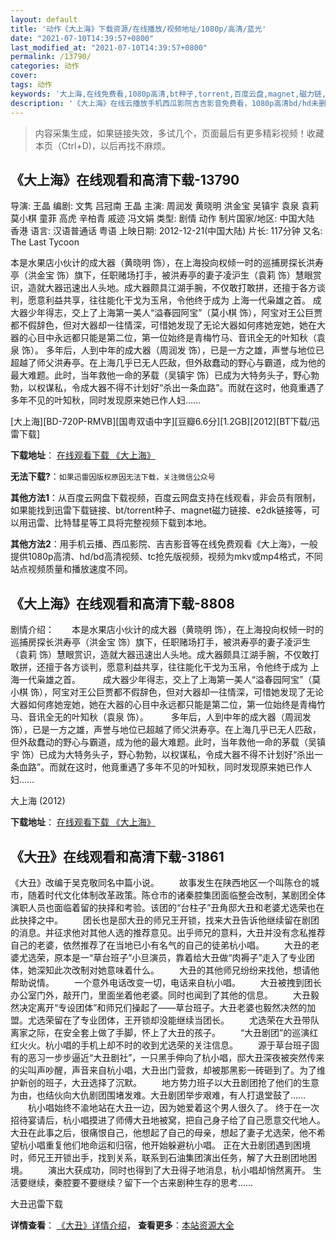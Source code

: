 ```yaml
---
layout: default
title: '动作《大上海》下载资源/在线播放/视频地址/1080p/高清/蓝光'
date: "2021-07-10T14:39:57+0800"
last_modified_at: "2021-07-10T14:39:57+0800"
permalink: /13790/
categories: 动作
cover:
tags: 动作
keywords: '大上海,在线免费看,1080p高清,bt种子,torrent,百度云盘,magnet,磁力链,迅雷下载资源'
description: '《大上海》在线云播放手机西瓜影院吉吉影音免费看，1080p高清bd/hd未删减完整版和tc抢先枪版，mkv/mp4格式，附带bt/torrent种子、magnet/磁力链、百度云盘、网盘资源迅雷下载链接'
---
```


>内容采集生成，如果链接失效，多试几个，页面最后有更多精彩视频！收藏本页（Ctrl+D)，以后再找不麻烦。


## 《大上海》在线观看和高清下载-13790

导演: 王晶 编剧: 文隽 吕冠南 王晶 主演: 周润发 黄晓明 洪金宝 吴镇宇 袁泉 袁莉 莫小棋 童菲 高虎 辛柏青 戚迹 冯文娟 类型: 剧情 动作 制片国家/地区: 中国大陆 香港 语言: 汉语普通话 粤语 上映日期: 2012-12-21(中国大陆) 片长: 117分钟 又名: The Last Tycoon

本是水果店小伙计的成大器（黄晓明 饰），在上海投向权倾一时的巡捕房探长洪寿亭（洪金宝 饰）旗下，任职赌场打手，被洪寿亭的妻子凌沪生（袁莉 饰）慧眼赏识，造就大器迅速出人头地。成大器颇具江湖手腕，不仅敢打敢拼，还擅于各方谈判，愿意利益共享，往往能化干戈为玉帛，令他终于成为 上海一代枭雄之首。 成大器少年得志，交上了上海第一美人“溢春园阿宝”（莫小棋 饰），阿宝对王公巨贾都不假辞色，但对大器却一往情深，可惜她发现了无论大器如何疼她宠她，她在大器的心目中永远都只能是第二位，第一位始终是青梅竹马、音讯全无的叶知秋（袁泉 饰）。 多年后，人到中年的成大器（周润发 饰），已是一方之雄，声誉与地位已超越了师父洪寿亭。在上海几乎已无人匹敌，但外敌蠢动的野心与霸道，成为他的最大难题。此时，当年救他一命的茅载（吴镇宇 饰）已成为大特务头子，野心勃勃，以权谋私，令成大器不得不计划好“杀出一条血路”。而就在这时，他竟重遇了多年不见的叶知秋，同时发现原来她已作人妇……


[大上海][BD-720P-RMVB][国粤双语中字][豆瓣6.6分][1.2GB][2012][BT下载/迅雷下载]

**下载地址**： [在线观看下载 《大上海》](https://www.btdx8.com/torrent/the_last_tycoon_2012.html) 


**无法下载?**：`如果迅雷因版权原因无法下载，关注微信公众号 `

**其他方法1**：从百度云网盘下载视频，百度云网盘支持在线观看，非会员有限制，如果能找到迅雷下载链接、bt/torrent种子、magnet磁力链接、e2dk链接等，可以用迅雷、比特彗星等工具将完整视频下载到本地。

**其他方法2**：用手机云播、西瓜影院、吉吉影音等在线免费观看《大上海》，一般提供1080p高清、hd/bd高清视频、tc抢先版视频，视频为mkv或mp4格式，不同站点视频质量和播放速度不同。


## 《大上海》在线观看和高清下载-8808

剧情介绍：　　本是水果店小伙计的成大器（黄晓明 饰），在上海投向权倾一时的巡捕房探长洪寿亭（洪金宝 饰）旗下，任职赌场打手，被洪寿亭的妻子凌沪生（袁莉 饰）慧眼赏识，造就大器迅速出人头地。成大器颇具江湖手腕，不仅敢打敢拼，还擅于各方谈判，愿意利益共享，往往能化干戈为玉帛，令他终于成为 上海一代枭雄之首。  　　成大器少年得志，交上了上海第一美人“溢春园阿宝”（莫小棋 饰），阿宝对王公巨贾都不假辞色，但对大器却一往情深，可惜她发现了无论大器如何疼她宠她，她在大器的心目中永远都只能是第二位，第一位始终是青梅竹马、音讯全无的叶知秋（袁泉 饰）。  　　多年后，人到中年的成大器（周润发 饰），已是一方之雄，声誉与地位已超越了师父洪寿亭。在上海几乎已无人匹敌，但外敌蠢动的野心与霸道，成为他的最大难题。此时，当年救他一命的茅载（吴镇宇 饰）已成为大特务头子，野心勃勃，以权谋私，令成大器不得不计划好“杀出一条血路”。而就在这时，他竟重遇了多年不见的叶知秋，同时发现原来她已作人妇……


大上海 (2012)

**下载地址**： [在线观看下载 《大上海》](https://www.btbtdy.me/btdy/dy10420.html) 


## 《大丑》在线观看和高清下载-31861

《大丑》改编于吴克敬同名中篇小说。 　　故事发生在陕西地区一个叫陈仓的城市，随着时代文化体制改革政策。陈仓市的诸秦腔集团面临整会改制，某剧团全体演职人员也面临着留的抉择和考验。该团的“台柱子&rdquo;丑角邸大丑和老婆尤选荣也在此抉择之中。 　　团长也是邸大丑的师兄王开锁，找来大丑告诉他继续留在剧团的消息。并征求他对其他人选的推荐意见。出乎师兄的意料，大丑并没有念私推荐自己的老婆，依然推荐了在当地已小有名气的自己的徒弟杭小唱。 　　大丑的老婆尤选荣，原本是一“草台班子”小旦演员，靠着给大丑做“肉褥子&rdquo;走入了专业团体，她深知此次改制对她意味着什么。 　　大丑的其他师兄纷纷来找他，想请他帮助说情。 　　一个意外电话改变一切，电话来自杭小唱。 　　大丑被拽到团长办公室门外，敲开门，里面坐着他老婆。同时也闻到了其他的信息。 　　大丑毅然决定离开“专设团体”和师兄们操起了&mdash;—草台班子。大丑老婆也毅然决然的加盟。尤选荣留在了专业团体，王开锁却没能继续当团长。 　　尤选荣在大丑带队离家之际，在安全套上做了手脚，怀上了大丑的孩子。 　　“大丑剧团”的巡演红红火火。杭小唱的手机上却不时的收到尤选荣的关注信息。 　　源于草台班子固有的恶习一步步逼近“大丑剧社”，一只黑手伸向了杭小唱，邸大丑深夜被突然传来的尖叫声吵醒，声音来自杭小唱，大丑出门营救，却被那黑影一砖砸到了。为了维护新创的班子，大丑选择了沉默。 　　地方势力班子以大丑剧团抢了他们的生意为由，也结伙向大仇剧团围堵发难。大丑剧团举步艰难，有人打退堂鼓了&hellip;… 　　杭小唱始终不渝地站在大丑一边，因为她爱着这个男人很久了。 终于在一次招待宴请后，杭小唱摸进了师傅大丑地被窝，把自己身子给了自己愿意交代地人。 大丑在此事之后，很痛恨自己，他想起了自己的母亲，想起了妻子尤选荣，他不希望杭小唱重复他们地命运和归宿，他开始躲避杭小唱。 正在大丑剧团遇到困境时，师兄王开锁出手，找到关系，联系到石油集团演出任务，解了大丑剧团地困境。 　　演出大获成功，同时也得到了大丑得子地消息，杭小唱却悄然离开。 生活要继续，秦腔要不要继续？留下一个古来剧种生存的思考&hellip;…


大丑迅雷下载

**详情查看**： [《大丑》详情介绍](/movie/31861/)， **查看更多**：[本站资源大全](/movie/t/all/)

